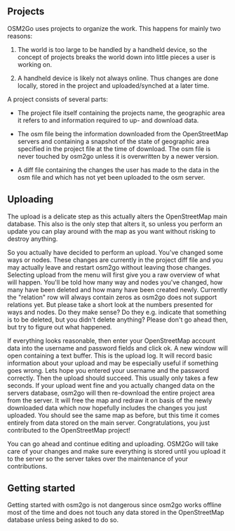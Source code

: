 Projects
--------

OSM2Go uses projects to organize the work. This happens for 
mainly two reasons:

1. The world is too large to be handled by a handheld device, so the
   concept of projects breaks the world down into little pieces a user
   is working on.

2. A handheld device is likely not always online. Thus changes are done
   locally, stored in the project and uploaded/synched at a later time.


A project consists of several parts:

- The project file itself containing the projects name, the geographic
  area it refers to and information required to up- and download data.

- The osm file being the information downloaded from the OpenStreetMap
  servers and containing a snapshot of the state of geographic area
  specified in the project file at the time of download. The osm file
  is never touched by osm2go unless it is overwritten by a newer version.

- A diff file containing the changes the user has made to the data in the
  osm file and which has not yet been uploaded to the osm server.

Uploading
---------

The upload is a delicate step as this actually alters the OpenStreetMap
main database. This also is the only step that alters it, so unless you
perform an update you can play around with the map as you want without 
risking to destroy anything.

So you actually have decided to perform an upload. You've changed some 
ways or nodes. These changes are currently in the project diff file
and you may actually leave and restart osm2go without leaving those 
changes. Selecting upload from the menu will first give you a raw overview
of what will happen. You'll be told how many way and nodes you've changed,
how many have been deleted and how many have been created newly. Currently
the "relation" row will always contain zeros as osm2go does not support
relations yet. But please take a short look at the numbers presented for
ways and nodes. Do they make sense? Do they e.g. indicate that something is
to be deleted, but you didn't delete anything? Please don't go ahead then,
but try to figure out what happened.

If everything looks reasonable, then enter your OpenStreetMap account
data into the username and password fields and click ok. A new window will
open containing a text buffer. This is the upload log. It will record 
basic information about your upload and may be especially useful if something
goes wrong. Lets hope you entered your username and the password correctly.
Then the upload should succeed. This usually only takes a few seconds.
If your upload went fine and you actually changed data on the servers 
database, osm2go will then re-download the entire project area from the
server. It will free the map and redraw it on basis of the newly downloaded
data which now hopefully includes the changes you just uploaded. You should
see the same map as before, but this time it comes entirely from data stored
on the main server. Congratulations, you just contributed to the OpenStreetMap
project!

You can go ahead and continue editing and uploading. OSM2Go will take care of
your changes and make sure everything is stored until you upload it to the
server so the server takes over the maintenance of your contributions.

Getting started
---------------

Getting started with osm2go is not dangerous since osm2go works offline 
most of the time and does not touch any data stored in the OpenStreetMap
database unless being asked to do so.
